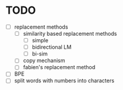 # TODO

- [ ] replacement methods
    - [ ] similarity based replacement methods
        - [ ] simple
        - [ ] bidirectional LM
        - [ ] bi-sim

    - [ ] copy mechanism
    - [ ] fabien's replacement method

- [ ] BPE
- [ ] split words with numbers into characters

